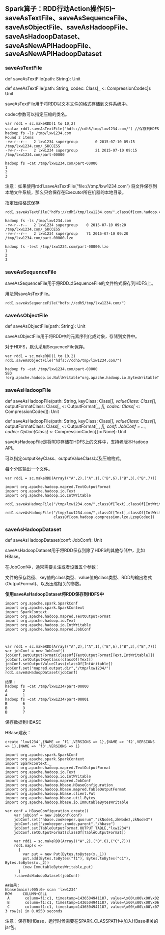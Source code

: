 ## Spark算子：RDD行动Action操作(5)–saveAsTextFile、saveAsSequenceFile、saveAsObjectFile、saveAsHadoopFile、saveAsHadoopDataset、saveAsNewAPIHadoopFile、saveAsNewAPIHadoopDataset

### saveAsTextFile

def saveAsTextFile(path: String): Unit

def saveAsTextFile(path: String, codec: Class[_ <: CompressionCodec]): Unit

saveAsTextFile用于将RDD以文本文件的格式存储到文件系统中。

codec参数可以指定压缩的类名。

```
var rdd1 = sc.makeRDD(1 to 10,2)
scala> rdd1.saveAsTextFile("hdfs://cdh5/tmp/lxw1234.com/") //保存到HDFS
hadoop fs -ls /tmp/lxw1234.com
Found 2 items
-rw-r--r--   2 lxw1234 supergroup        0 2015-07-10 09:15 /tmp/lxw1234.com/_SUCCESS
-rw-r--r--   2 lxw1234 supergroup        21 2015-07-10 09:15 /tmp/lxw1234.com/part-00000
 
hadoop fs -cat /tmp/lxw1234.com/part-00000
1
2
3

```

注意：如果使用rdd1.saveAsTextFile(“file:///tmp/lxw1234.com”) 将文件保存到本地文件系统，那么只会保存在Executor所在机器的本地目录。

指定压缩格式保存

```
rdd1.saveAsTextFile("hdfs://cdh5/tmp/lxw1234.com/",classOf[com.hadoop.compression.lzo.LzopCodec])
 
hadoop fs -ls /tmp/lxw1234.com
-rw-r--r--   2 lxw1234 supergroup    0 2015-07-10 09:20 /tmp/lxw1234.com/_SUCCESS
-rw-r--r--   2 lxw1234 supergroup    71 2015-07-10 09:20 /tmp/lxw1234.com/part-00000.lzo
 
hadoop fs -text /tmp/lxw1234.com/part-00000.lzo
1
2
3

```
### saveAsSequenceFile

saveAsSequenceFile用于将RDD以SequenceFile的文件格式保存到HDFS上。

用法同saveAsTextFile。

```
rdd1.saveAsSequenceFile("hdfs://cdh5/tmp/lxw1234.com/") 
```

### saveAsObjectFile

def saveAsObjectFile(path: String): Unit

saveAsObjectFile用于将RDD中的元素序列化成对象，存储到文件中。

对于HDFS，默认采用SequenceFile保存。

```
var rdd1 = sc.makeRDD(1 to 10,2)
rdd1.saveAsObjectFile("hdfs://cdh5/tmp/lxw1234.com/")
 
hadoop fs -cat /tmp/lxw1234.com/part-00000
SEQ !org.apache.hadoop.io.NullWritable"org.apache.hadoop.io.BytesWritableT
```

### saveAsHadoopFile

def saveAsHadoopFile(path: String, keyClass: Class[_], valueClass: Class[_], outputFormatClass: Class[_ <: OutputFormat[_, _]], codec: Class[_ <: CompressionCodec]): Unit

def saveAsHadoopFile(path: String, keyClass: Class[_], valueClass: Class[_], outputFormatClass: Class[_ <: OutputFormat[_, _]], conf: JobConf = …, codec: Option[Class[_ <: CompressionCodec]] = None): Unit

saveAsHadoopFile是将RDD存储在HDFS上的文件中，支持老版本Hadoop API。

可以指定outputKeyClass、outputValueClass以及压缩格式。

每个分区输出一个文件。

```
var rdd1 = sc.makeRDD(Array(("A",2),("A",1),("B",6),("B",3),("B",7)))
 
import org.apache.hadoop.mapred.TextOutputFormat
import org.apache.hadoop.io.Text
import org.apache.hadoop.io.IntWritable
 
rdd1.saveAsHadoopFile("/tmp/lxw1234.com/",classOf[Text],classOf[IntWritable],classOf[TextOutputFormat[Text,IntWritable]])
 
rdd1.saveAsHadoopFile("/tmp/lxw1234.com/",classOf[Text],classOf[IntWritable],classOf[TextOutputFormat[Text,IntWritable]],
                      classOf[com.hadoop.compression.lzo.LzopCodec])
```

### saveAsHadoopDataset

def saveAsHadoopDataset(conf: JobConf): Unit

saveAsHadoopDataset用于将RDD保存到除了HDFS的其他存储中，比如HBase。

在JobConf中，通常需要关注或者设置五个参数：

文件的保存路径、key值的class类型、value值的class类型、RDD的输出格式(OutputFormat)、以及压缩相关的参数。

**使用saveAsHadoopDataset将RDD保存到HDFS中**

```
import org.apache.spark.SparkConf
import org.apache.spark.SparkContext
import SparkContext._
import org.apache.hadoop.mapred.TextOutputFormat
import org.apache.hadoop.io.Text
import org.apache.hadoop.io.IntWritable
import org.apache.hadoop.mapred.JobConf
 
 
 
var rdd1 = sc.makeRDD(Array(("A",2),("A",1),("B",6),("B",3),("B",7)))
var jobConf = new JobConf()
jobConf.setOutputFormat(classOf[TextOutputFormat[Text,IntWritable]])
jobConf.setOutputKeyClass(classOf[Text])
jobConf.setOutputValueClass(classOf[IntWritable])
jobConf.set("mapred.output.dir","/tmp/lxw1234/")
rdd1.saveAsHadoopDataset(jobConf)
 
结果：
hadoop fs -cat /tmp/lxw1234/part-00000
A       2
A       1
hadoop fs -cat /tmp/lxw1234/part-00001
B       6
B       3
B       7
```

保存数据到HBASE

HBase建表：
```
create ‘lxw1234′,{NAME => ‘f1′,VERSIONS => 1},{NAME => ‘f2′,VERSIONS => 1},{NAME => ‘f3′,VERSIONS => 1}

import org.apache.spark.SparkConf
import org.apache.spark.SparkContext
import SparkContext._
import org.apache.hadoop.mapred.TextOutputFormat
import org.apache.hadoop.io.Text
import org.apache.hadoop.io.IntWritable
import org.apache.hadoop.mapred.JobConf
import org.apache.hadoop.hbase.HBaseConfiguration
import org.apache.hadoop.hbase.mapred.TableOutputFormat
import org.apache.hadoop.hbase.client.Put
import org.apache.hadoop.hbase.util.Bytes
import org.apache.hadoop.hbase.io.ImmutableBytesWritable
 
var conf = HBaseConfiguration.create()
    var jobConf = new JobConf(conf)
    jobConf.set("hbase.zookeeper.quorum","zkNode1,zkNode2,zkNode3")
    jobConf.set("zookeeper.znode.parent","/hbase")
    jobConf.set(TableOutputFormat.OUTPUT_TABLE,"lxw1234")
    jobConf.setOutputFormat(classOf[TableOutputFormat])
    
    var rdd1 = sc.makeRDD(Array(("A",2),("B",6),("C",7)))
    rdd1.map(x => 
      {
        var put = new Put(Bytes.toBytes(x._1))
        put.add(Bytes.toBytes("f1"), Bytes.toBytes("c1"), Bytes.toBytes(x._2))
        (new ImmutableBytesWritable,put)
      }
    ).saveAsHadoopDataset(jobConf)
 
##结果：
hbase(main):005:0> scan 'lxw1234'
ROW     COLUMN+CELL                                                                                                
 A       column=f1:c1, timestamp=1436504941187, value=\x00\x00\x00\x02                                              
 B       column=f1:c1, timestamp=1436504941187, value=\x00\x00\x00\x06                                              
 C       column=f1:c1, timestamp=1436504941187, value=\x00\x00\x00\x07                                              
3 row(s) in 0.0550 seconds
```

注意：保存到HBase，运行时候需要在SPARK_CLASSPATH中加入HBase相关的jar包。



